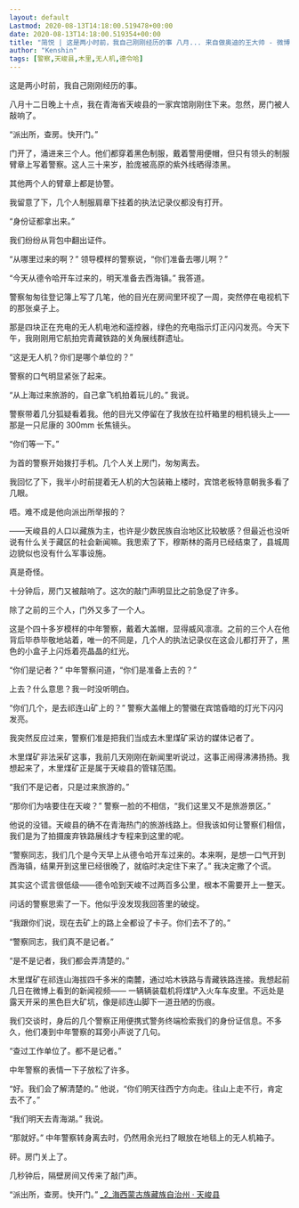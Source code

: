 ```yaml
---
layout: default
Lastmod: 2020-08-13T14:18:00.519478+00:00
date: 2020-08-13T14:18:00.519354+00:00
title: "简悦 | 这是两小时前，我自己刚刚经历的事 八月... 来自做奥迪的王大帅 - 微博"
author: "Kenshin"
tags: [警察,天峻县,木里,无人机,德令哈]
---
```


这是两小时前，我自己刚刚经历的事。

八月十二日晚上十点，我在青海省天峻县的一家宾馆刚刚住下来。忽然，房门被人敲响了。

“派出所，查房。快开门。”

门开了，涌进来三个人。他们都穿着黑色制服，戴着警用便帽，但只有领头的制服臂章上写着警察。这人三十来岁，脸庞被高原的紫外线晒得漆黑。

其他两个人的臂章上都是协警。

我留意了下，几个人制服肩章下挂着的执法记录仪都没有打开。

“身份证都拿出来。”

我们纷纷从背包中翻出证件。

“从哪里过来的啊？” 领导模样的警察说，“你们准备去哪儿啊？”

“今天从德令哈开车过来的，明天准备去西海镇。” 我答道。

警察匆匆往登记簿上写了几笔，他的目光在房间里环视了一周，突然停在电视机下的那张桌子上。

那是四块正在充电的无人机电池和遥控器，绿色的充电指示灯正闪闪发亮。今天下午，我刚刚用它航拍完青藏铁路的关角展线群遗址。

“这是无人机？你们是哪个单位的？”

警察的口气明显紧张了起来。

“从上海过来旅游的，自己拿飞机拍着玩儿的。” 我说。

警察带着几分狐疑看着我。他的目光又停留在了我放在拉杆箱里的相机镜头上——那是一只尼康的 300mm 长焦镜头。

“你们等一下。”

为首的警察开始拨打手机。几个人关上房门，匆匆离去。

我回忆了下，我半小时前提着无人机的大包装箱上楼时，宾馆老板特意朝我多看了几眼。

唔。难不成是他向派出所举报的？

——天峻县的人口以藏族为主，也许是少数民族自治地区比较敏感？但最近也没听说有什么关于藏区的社会新闻嘛。我思索了下，穆斯林的斋月已经结束了，县城周边貌似也没有什么军事设施。

真是奇怪。

十分钟后，房门又被敲响了。这次的敲门声明显比之前急促了许多。

除了之前的三个人，门外又多了一个人。

这是个四十多岁模样的中年警察，戴着大盖帽，显得威风凛凛。之前的三个人在他背后毕恭毕敬地站着，唯一的不同是，几个人的执法记录仪在这会儿都打开了，黑色的小盒子上闪烁着亮晶晶的红光。

“你们是记者？” 中年警察问道，“你们是准备上去的？”

上去？什么意思？我一时没听明白。

“你们几个，是去祁连山矿上的？” 警察大盖帽上的警徽在宾馆昏暗的灯光下闪闪发亮。

我突然反应过来，警察们准是把我们当成去木里煤矿采访的媒体记者了。

木里煤矿非法采矿这事，我前几天刚刚在新闻里听说过，这事正闹得沸沸扬扬。我想起来了，木里煤矿正是属于天峻县的管辖范围。

“我们不是记者，只是过来旅游的。”

“那你们为啥要住在天峻？” 警察一脸的不相信，“我们这里又不是旅游景区。”

他说的没错。天峻县的确不在青海热门的旅游线路上。但我该如何让警察们相信，我们是为了拍摄废弃铁路展线才专程来到这里的呢。

“警察同志，我们几个是今天早上从德令哈开车过来的。本来啊，是想一口气开到西海镇，结果开到这里已经很晚了，就临时决定住下来了。” 我决定撒了个谎。

其实这个谎言很低级——德令哈到天峻不过两百多公里，根本不需要开上一整天。

问话的警察思索了一下。他似乎没发现我回答里的破绽。

“我跟你们说，现在去矿上的路上全都设了卡子。你们去不了的。”

“警察同志，我们真不是记者。”

“是不是记者，我们都会弄清楚的。”

木里煤矿在祁连山海拔四千多米的南麓，通过哈木铁路与青藏铁路连接。我想起前几日在微博上看到的新闻视频—— 一辆辆装载机将煤铲入火车车皮里。不远处是露天开采的黑色巨大矿坑，像是祁连山脚下一道丑陋的伤痕。

我们交谈时，身后的几个警察正用便携式警务终端检索我们的身份证信息。不多久，他们凑到中年警察的耳旁小声说了几句。

“查过工作单位了。都不是记者。”

中年警察的表情一下子放松了许多。

“好。我们会了解清楚的。” 他说，“你们明天往西宁方向走。往山上走不行，肯定去不了。”

“我们明天去青海湖。” 我说。

“那就好。” 中年警察转身离去时，仍然用余光扫了眼放在地毯上的无人机箱子。

砰。房门关上了。

几秒钟后，隔壁房间又传来了敲门声。

“派出所，查房。快开门。” [_2_海西蒙古族藏族自治州 · 天峻县](http://t.cn/RJhqOzC)

